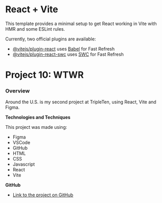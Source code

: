 # React + Vite

This template provides a minimal setup to get React working in Vite with HMR and some ESLint rules.

Currently, two official plugins are available:

- [@vitejs/plugin-react](https://github.com/vitejs/vite-plugin-react/blob/main/packages/plugin-react/README.md) uses [Babel](https://babeljs.io/) for Fast Refresh
- [@vitejs/plugin-react-swc](https://github.com/vitejs/vite-plugin-react-swc) uses [SWC](https://swc.rs/) for Fast Refresh

# Project 10: WTWR

### Overview

Around the U.S. is my second project at TripleTen, using React, Vite and Figma.

**Technologies and Techniques**

This project was made using:

- Figma
- VSCode
- GitHub
- HTML
- CSS
- Javascript
- React
- Vite

**GitHub**

- [Link to the project on GitHub](https://github.com/trangmtruong/se_project_react)

